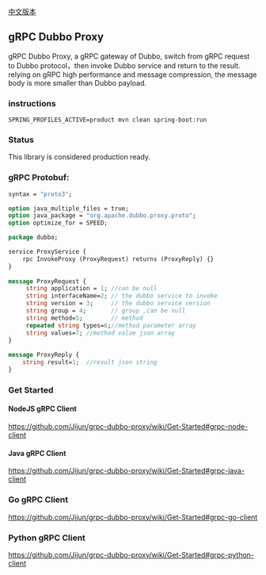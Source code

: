 [中文版本](README_zh.md)  
## gRPC Dubbo Proxy
gRPC Dubbo Proxy, a gRPC gateway of Dubbo, switch from gRPC request to Dubbo protocol，then invoke Dubbo service and return to the result. 
relying on gRPC high performance and message compression, the message body is more smaller than Dubbo payload.

### instructions

```
SPRING_PROFILES_ACTIVE=product mvn clean spring-boot:run
```
 
### Status

This library is considered production ready.

### gRPC Protobuf: 

```proto
syntax = "proto3";

option java_multiple_files = true;
option java_package = "org.apache.dubbo.proxy.proto";
option optimize_for = SPEED;

package dubbo;

service ProxyService {
    rpc InvokeProxy (ProxyRequest) returns (ProxyReply) {}
}
  
message ProxyRequest {
	 string application = 1; //can be null
	 string interfaceName=2; // the dubbo service to invoke
	 string version = 3;     // the dubbo service version
	 string group = 4;       // group ,can be null
	 string method=5;        // method
	 repeated string types=6;//method parameter array
	 string values=7; //method value json array
}
  
message ProxyReply {
	string result=1;  //result json string
}

```

### Get Started

#### NodeJS gRPC Client
https://github.com/Jijun/grpc-dubbo-proxy/wiki/Get-Started#grpc-node-client

#### Java gRPC Client 
https://github.com/Jijun/grpc-dubbo-proxy/wiki/Get-Started#grpc-java-client

### Go gRPC Client
https://github.com/Jijun/grpc-dubbo-proxy/wiki/Get-Started#grpc-go-client

### Python gRPC Client
https://github.com/Jijun/grpc-dubbo-proxy/wiki/Get-Started#grpc-python-client



